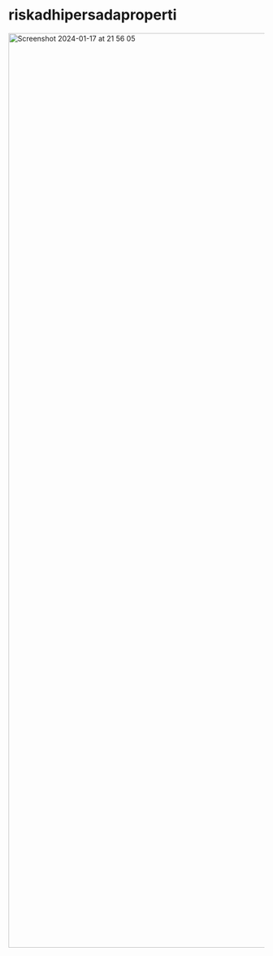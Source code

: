# riskadhipersadaproperti

<img width="1800" alt="Screenshot 2024-01-17 at 21 56 05" src="https://github.com/panjiforlak/riskadhipersadaproperti/assets/61500001/2187293c-984e-4db4-812f-7f89d8d69358">
